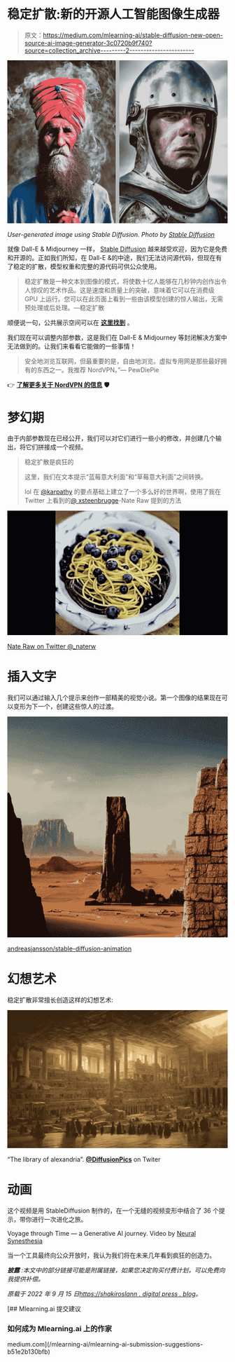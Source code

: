 # 稳定扩散:新的开源人工智能图像生成器

> 原文：<https://medium.com/mlearning-ai/stable-diffusion-new-open-source-ai-image-generator-3c0720b9f740?source=collection_archive---------2----------------------->

![](img/0932547394d0a739a4c89797a7a07ecc.png)

*User-generated image using Stable Diffusion. Photo by* [*Stable Diffusion*](https://stability.ai/blog/stable-diffusion-public-release)

就像 Dall-E & Midjourney 一样， [Stable Diffusion](https://stability.ai/blog/stable-diffusion-public-release) 越来越受欢迎，因为它是免费和开源的。正如我们所知，在 Dall-E &的中途，我们无法访问源代码，但现在有了稳定的扩散，模型权重和完整的源代码可供公众使用。

> 稳定扩散是一种文本到图像的模式，将使数十亿人能够在几秒钟内创作出令人惊叹的艺术作品。这是速度和质量上的突破，意味着它可以在消费级 GPU 上运行。您可以在此页面上看到一些由该模型创建的惊人输出，无需预处理或后处理。—稳定扩散

顺便说一句，公共展示空间可以在 [**这里找到**](https://huggingface.co/spaces/stabilityai/stable-diffusion) 。

我们现在可以调整内部参数，这是我们在 Dall-E & Midjourney 等封闭解决方案中无法做到的。让我们来看看它能做的一些事情！

> 安全地浏览互联网，但最重要的是，自由地浏览。虚拟专用网是那些最好拥有的东西之一。我推荐 NordVPN。”— PewDiePie

👉 [**了解更多关于 NordVPN 的信息**](https://go.nordvpn.net/aff_c?offer_id=15&aff_id=75170&url_id=2661) **🛡**

# 梦幻期

由于内部参数现在已经公开，我们可以对它们进行一些小的修改，并创建几个输出，将它们拼接成一个视频。

> 稳定扩散是疯狂的
> 
> 这里，我们在文本提示“蓝莓意大利面”和“草莓意大利面”之间转换。
> 
> lol 在 [@karpathy](https://twitter.com/karpathy) 的要点基础上建立了一个多么好的世界啊，使用了我在 Twitter 上看到的[@ xsteenbrugge](https://twitter.com/xsteenbrugge)-Nate Raw 提到的方法

![](img/688de48b991ea6aeaa61e8afc1740109.png)

[Nate Raw on Twitter @_naterw](https://twitter.com/_nateraw/status/1560320480816545801)

# 插入文字

我们可以通过输入几个提示来创作一部精美的视觉小说。第一个图像的结果现在可以变形为下一个，创建这些惊人的过渡。

![](img/1e7415efb1438fc296b37f4f91bffbf5.png)

[andreasjansson/stable-diffusion-animation](https://replicate.com/andreasjansson/stable-diffusion-animation?prediction=wsdaibdifnhlnptfyeyq6dgm4q)

# 幻想艺术

稳定扩散非常擅长创造这样的幻想艺术:

![](img/0bbde1c346e8f860ef52a0935936d67c.png)

“The library of alexandria”. [**@DiffusionPics**](https://twitter.com/DiffusionPics/status/1569344365104975875) on Twiter

# 动画

这个视频是用 StableDiffusion 制作的，在一个无缝的视频变形中结合了 36 个提示，带你进行一次进化之旅。

Voyage through Time — a Generative AI journey. Video by [Neural Synesthesia](https://www.youtube.com/c/NeuralSynesthesia)

当一个工具最终向公众开放时，我认为我们将在未来几年看到疯狂的创造力。

***披露*** *:本文中的部分链接可能是附属链接，如果您决定购买付费计划，可以免费向我提供补偿。*

*原载于 2022 年 9 月 15 日*[*https://shakiroslann . digital press . blog*](https://www.shakiroslann.com/)*。*

[](/mlearning-ai/mlearning-ai-submission-suggestions-b51e2b130bfb) [## Mlearning.ai 提交建议

### 如何成为 Mlearning.ai 上的作家

medium.com](/mlearning-ai/mlearning-ai-submission-suggestions-b51e2b130bfb)